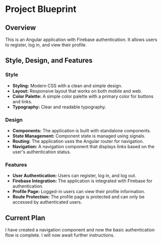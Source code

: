 # Project Blueprint

## Overview

This is an Angular application with Firebase authentication. It allows users to register, log in, and view their profile.

## Style, Design, and Features

### Style

* **Styling:** Modern CSS with a clean and simple design.
* **Layout:** Responsive layout that works on both mobile and web.
* **Color Palette:** A simple color palette with a primary color for buttons and links.
* **Typography:** Clear and readable typography.

### Design

* **Components:** The application is built with standalone components.
* **State Management:** Component state is managed using signals.
* **Routing:** The application uses the Angular router for navigation.
* **Navigation:** A navigation component that displays links based on the user's authentication status.

### Features

* **User Authentication:** Users can register, log in, and log out.
* **Firebase Integration:** The application is integrated with Firebase for authentication.
* **Profile Page:** Logged-in users can view their profile information.
* **Route Protection:** The profile page is protected and can only be accessed by authenticated users.

## Current Plan

I have created a navigation component and now the basic authentication flow is complete. I will now await further instructions.

